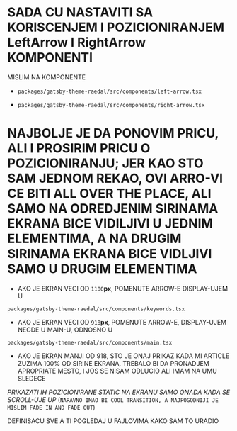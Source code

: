 # SADA CU NASTAVITI SA KORISCENJEM I POZICIONIRANJEM LeftArrow I RightArrow KOMPONENTI

MISLIM NA KOMPONENTE

- `packages/gatsby-theme-raedal/src/components/left-arrow.tsx`

- `packages/gatsby-theme-raedal/src/components/right-arrow.tsx`

# NAJBOLJE JE DA PONOVIM PRICU, ALI I PROSIRIM PRICU O POZICIONIRANJU; JER KAO STO SAM JEDNOM REKAO, OVI ARRO-VI CE BITI ALL OVER THE PLACE, ALI SAMO NA ODREDJENIM SIRINAMA EKRANA BICE VIDILJIVI U JEDNIM ELEMENTIMA, A NA DRUGIM SIRINAMA EKRANA BICE VIDLJIVI SAMO U DRUGIM ELEMENTIMA

- AKO JE EKRAN VECI OD `1100`**px**, POMENUTE ARROW-E DISPLAY-UJEM U

`packages/gatsby-theme-raedal/src/components/keywords.tsx`

- AKO JE EKRAN VECI OD `918`**px**, POMENUTE ARROW-E, DISPLAY-UJEM NEGDE U MAIN-U, ODNOSNO U

`packages/gatsby-theme-raedal/src/components/main.tsx`

- AKO JE EKRAN MANJI OD 918, STO JE ONAJ PRIKAZ KADA MI ARTICLE ZUZIMA 100% OD SIRINE EKRANA, TREBALO BI DA PRONADJEM APROPRIATE MESTO, I JOS SE NISAM ODLUCIO ALI IMAM NA UMU SLEDECE

*PRIKAZATI IH POZICIONIRANE STATIC NA EKRANU SAMO ONADA KADA SE SCROLL-UJE UP* (`NARAVNO IMAO BI COOL TRANSITION, A NAJPOGODNIJI JE MISLIM FADE IN AND FADE OUT`)

DEFINISACU SVE A TI POGLEDAJ U FAJLOVIMA KAKO SAM TO URADIO
